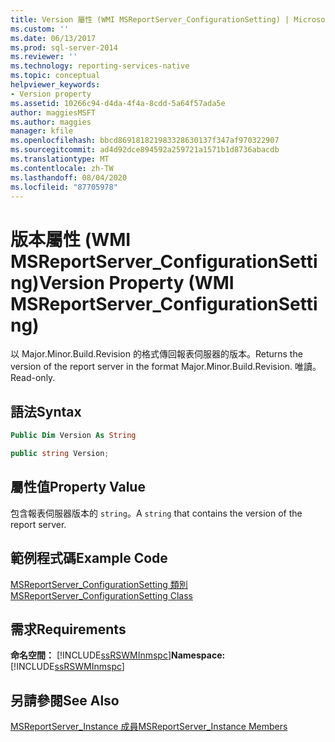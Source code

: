 ```yaml
---
title: Version 屬性 (WMI MSReportServer_ConfigurationSetting) | Microsoft Docs
ms.custom: ''
ms.date: 06/13/2017
ms.prod: sql-server-2014
ms.reviewer: ''
ms.technology: reporting-services-native
ms.topic: conceptual
helpviewer_keywords:
- Version property
ms.assetid: 10266c94-d4da-4f4a-8cdd-5a64f57ada5e
author: maggiesMSFT
ms.author: maggies
manager: kfile
ms.openlocfilehash: bbcd869181821983328630137f347af970322907
ms.sourcegitcommit: ad4d92dce894592a259721a1571b1d8736abacdb
ms.translationtype: MT
ms.contentlocale: zh-TW
ms.lasthandoff: 08/04/2020
ms.locfileid: "87705978"
---
```

# <a name="version-property--wmi-msreportserver_configurationsetting"></a><span data-ttu-id="fb10d-102">版本屬性 (WMI MSReportServer_ConfigurationSetting)</span><span class="sxs-lookup"><span data-stu-id="fb10d-102">Version Property  (WMI MSReportServer_ConfigurationSetting)</span></span>
  <span data-ttu-id="fb10d-103">以 Major.Minor.Build.Revision 的格式傳回報表伺服器的版本。</span><span class="sxs-lookup"><span data-stu-id="fb10d-103">Returns the version of the report server in the format Major.Minor.Build.Revision.</span></span> <span data-ttu-id="fb10d-104">唯讀。</span><span class="sxs-lookup"><span data-stu-id="fb10d-104">Read-only.</span></span>  
  
## <a name="syntax"></a><span data-ttu-id="fb10d-105">語法</span><span class="sxs-lookup"><span data-stu-id="fb10d-105">Syntax</span></span>  
  
```vb  
Public Dim Version As String  
```  
  
```csharp  
public string Version;  
```  
  
## <a name="property-value"></a><span data-ttu-id="fb10d-106">屬性值</span><span class="sxs-lookup"><span data-stu-id="fb10d-106">Property Value</span></span>  
 <span data-ttu-id="fb10d-107">包含報表伺服器版本的 `string`。</span><span class="sxs-lookup"><span data-stu-id="fb10d-107">A `string` that contains the version of the report server.</span></span>  
  
## <a name="example-code"></a><span data-ttu-id="fb10d-108">範例程式碼</span><span class="sxs-lookup"><span data-stu-id="fb10d-108">Example Code</span></span>  
 [<span data-ttu-id="fb10d-109">MSReportServer_ConfigurationSetting 類別</span><span class="sxs-lookup"><span data-stu-id="fb10d-109">MSReportServer_ConfigurationSetting Class</span></span>](msreportserver-configurationsetting-class.md)  
  
## <a name="requirements"></a><span data-ttu-id="fb10d-110">需求</span><span class="sxs-lookup"><span data-stu-id="fb10d-110">Requirements</span></span>  
 <span data-ttu-id="fb10d-111">**命名空間：** [!INCLUDE[ssRSWMInmspc](../../includes/ssrswminmspc-md.md)]</span><span class="sxs-lookup"><span data-stu-id="fb10d-111">**Namespace:** [!INCLUDE[ssRSWMInmspc](../../includes/ssrswminmspc-md.md)]</span></span>  
  
## <a name="see-also"></a><span data-ttu-id="fb10d-112">另請參閱</span><span class="sxs-lookup"><span data-stu-id="fb10d-112">See Also</span></span>  
 [<span data-ttu-id="fb10d-113">MSReportServer_Instance 成員</span><span class="sxs-lookup"><span data-stu-id="fb10d-113">MSReportServer_Instance Members</span></span>](msreportserver-instance-members.md)  
  
  
